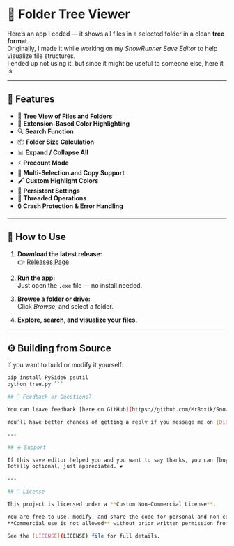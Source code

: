 # 📂 Folder Tree Viewer

Here’s an app I coded — it shows all files in a selected folder in a clean **tree format**.  
Originally, I made it while working on my *SnowRunner Save Editor* to help visualize file structures.  
I ended up not using it, but since it might be useful to someone else, here it is.  

---

## 🧩 Features


- 📁 **Tree View of Files and Folders**  
- 🌈 **Extension-Based Color Highlighting**  
- 🔍 **Search Function**  
- 📦 **Folder Size Calculation**  
- 📊 **Expand / Collapse All**  
- ⚡ **Precount Mode**  
- 📂 **Multi-Selection and Copy Support**  
- 🖌️ **Custom Highlight Colors**  
- 💾 **Persistent Settings**  
- 🧠 **Threaded Operations**  
- 🔒 **Crash Protection & Error Handling**


---

## 🧰 How to Use

1. **Download the latest release:**  
   👉 [Releases Page](../../releases/latest)

2. **Run the app:**  
   Just open the `.exe` file — no install needed.

3. **Browse a folder or drive:**  
   Click *Browse*, and select a folder.

4. **Explore, search, and visualize your files.**

---

## ⚙️ Building from Source

If you want to build or modify it yourself:

```bash
pip install PySide6 psutil
python tree.py ```

## 💬 Feedback or Questions?

You can leave feedback [here on GitHub](https://github.com/MrBoxik/SnowRunner-Save-Editor/issues) — but I’m not going to be super active here.  

You’ll have better chances of getting a reply if you message me on [Discord](https://discord.com/users/638802769393745950).

---

## ☕ Support

If this save editor helped you and you want to say thanks, you can [buy me a coffee](https://buymeacoffee.com/mrboxik).  
Totally optional, just appreciated. ❤️

---

## 📜 License

This project is licensed under a **Custom Non-Commercial License**.  

You are free to use, modify, and share the code for personal and non-commercial purposes, with attribution.  
**Commercial use is not allowed** without prior written permission from the author.  

See the [LICENSE](LICENSE) file for full details.  
